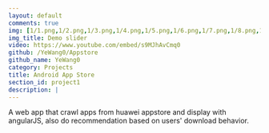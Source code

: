 ```yaml
---
layout: default
comments: true
img: [1/1.png,1/2.png,1/3.png,1/4.png,1/5.png,1/6.png,1/7.png,1/8.png,1/9.png]
img_title: Demo slider
video: https://www.youtube.com/embed/s9MJhAvCmq0
github: /YeWang0/Appstore
github_name: YeWang0
category: Projects
title: Android App Store
section_id: project1
description: |
---
```

  A web app that crawl apps from huawei appstore and display with angularJS, also do recommendation based on users' download behavior.<br>